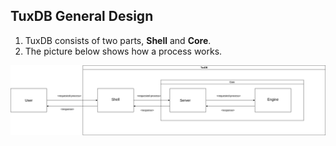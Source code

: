 ﻿## TuxDB General Design

 1. TuxDB consists of two parts, **Shell** and **Core**.
 2. The picture below shows how a process works.

![](https://raw.githubusercontent.com/burakpadr/tuxdb/main/docs/design/media/tuxdb-general-design.jpeg)
